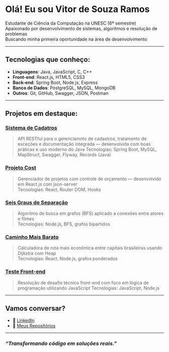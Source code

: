 #  Olá! Eu sou Vitor de Souza Ramos

 Estudante de Ciência da Computação na UNESC (6º semestre)  
 Apaixonado por desenvolvimento de sistemas, algoritmos e resolução de problemas  
 Buscando minha primeira oportunidade na área de desenvolvimento  

---

##  Tecnologias que conheço:

- **Linguagens**: Java, JavaScript, C, C++
- **Front-end**: React.js, HTML5, CSS3
- **Back-end**: Spring Boot, Node.js, Express
- **Banco de Dados**: PostgreSQL, MySQL, MongoDB
- **Outros**: Git, GitHub, Swagger, JSON, Postman

---

##  Projetos em destaque:

### [Sistema de Cadatros](https://github.com/vitor-sramos/Sistema-de-Cadastros)
>  API RESTful para o gerenciamnto de cadastros, tratamento de exceções e documentação integrada — desenvolvida com boas práticas e uso moderno do Java
Tecnologias: Spring Boot, MySQL, MapStruct, Swagger, Flyway, Records (Java)

###  [Projeto Cost](https://github.com/vitor-sramos/Projeto-Costs)  
> Gerenciador de projetos com controle de orçamento — desenvolvido em React.js com json-server  
 Tecnologias: React, Router DOM, Hooks

###  [Seis Graus de Separação](https://github.com/vitor-sramos/Seis-Graus-de-Separa-o-Grafo-Bipartido-de-Atores-e-Filmes)  
> Algoritmo de busca em grafos (BFS) aplicado a conexões entre atores e filmes  
 Tecnologias: Node.js, BFS, grafos bipartidos

###  [Caminho Mais Barato](https://github.com/vitor-sramos/caminho-mais-barato)  
> Calculadora de rota mais econômica entre capitais brasileiras usando Dijkstra com Heap  
 Tecnologias: React, Node.js, grafos ponderados

###  [Teste Front-end](https://github.com/vitor-sramos/teste-front-end)  
> Resolução de desafio técnico front-end com foco em lógica de programação utilizando JavaScript 
 Tecnologias: JavaScript, Node.js

---

##  Vamos conversar?

- 💼 [LinkedIn](https://www.linkedin.com/in/vitor-ramos-934302349/)
- 📂 [Meus Repositórios](https://github.com/vitor-sramos)

---

###  *“Transformando código em soluções reais.”*
